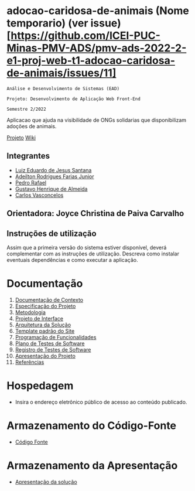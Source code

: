 # adocao-caridosa-de-animais (Nome temporario) (ver issue)[https://github.com/ICEI-PUC-Minas-PMV-ADS/pmv-ads-2022-2-e1-proj-web-t1-adocao-caridosa-de-animais/issues/11]

`Análise e Desenvolvimento de Sistemas (EAD)`

`Projeto: Desenvolvimento de Aplicação Web Front-End`

`Semestre 2/2022`

Aplicacao que ajuda na visibilidade de ONGs solidarias que disponibilizam adoções de animais. 

[Projeto](https://github.com/orgs/ICEI-PUC-Minas-PMV-ADS/projects/146)
[Wiki](https://github.com/ICEI-PUC-Minas-PMV-ADS/pmv-ads-2022-2-e1-proj-web-t1-adocao-caridosa-de-animais/wiki)

## Integrantes

* [Luiz Eduardo de Jesus Santana](https://github.com/Luiz-Ossinho)
* [Adeilton Rodrigues Farias Junior]()
* [Pedro Rafael](https://github.com/Rafael-Pedro)
* [Gustavo Henrique de Almeida](https://github.com/GusTav0HenriQue)
* [Carlos Vasconcelos](https://github.com/Vasconcelos-Carlos)

## Orientadora: Joyce Christina de Paiva Carvalho

## Instruções de utilização

Assim que a primeira versão do sistema estiver disponível, deverá complementar com as instruções de utilização. Descreva como instalar eventuais dependências e como executar a aplicação.

# Documentação

<ol>
<li><a href="docs/01-Documentação de Contexto.md"> Documentação de Contexto</a></li>
<li><a href="docs/02-Especificação do Projeto.md"> Especificação do Projeto</a></li>
<li><a href="docs/03-Metodologia.md"> Metodologia</a></li>
<li><a href="docs/04-Projeto de Interface.md"> Projeto de Interface</a></li>
<li><a href="docs/05-Arquitetura da Solução.md"> Arquitetura da Solução</a></li>
<li><a href="docs/06-Template padrão do Site.md"> Template padrão do Site</a></li>
<li><a href="docs/07-Programação de Funcionalidades.md"> Programação de Funcionalidades</a></li>
<li><a href="docs/08-Plano de Testes de Software.md"> Plano de Testes de Software</a></li>
<li><a href="docs/09-Registro de Testes de Software.md"> Registro de Testes de Software</a></li>
<li><a href="docs/10-Apresentação do Projeto.md"> Apresentação do Projeto</a></li>
<li><a href="docs/11-Referências.md"> Referências</a></li>
</ol>

# Hospedagem

* Insira o endereço eletrônico público de acesso ao conteúdo publicado. 

# Armazenamento do Código-Fonte

* <a href="src/README.md">Código Fonte</a>

# Armazenamento da Apresentação

* <a href="presentation/README.md">Apresentação da solução</a>
